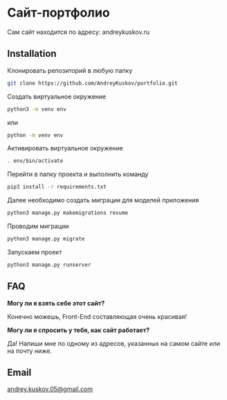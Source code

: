# Сайт-портфолио

Сам сайт находится по адресу: andreykuskov.ru

## Installation

Клонировать репозиторий в любую папку

```bash
git clone https://github.com/AndreyKuskov/portfolio.git
```

Создать виртуальное окружение

```bash
python3 -m venv env
```

или 

```bash
python -m venv env
```

Активировать виртуальное окружение

```bash
. env/bin/activate
```

Перейти в папку проекта и выполнить команду

```bash
pip3 install -r requirements.txt
```

Далее необходимо создать миграции для моделей приложения

```bash
python3 manage.py makemigrations resume
```

Проводим миграции

```bash
python3 manage.py migrate
```

Запускаем проект
```bash
python3 manage.py runserver
```

## FAQ

**Могу ли я взять себе этот сайт?**

Конечно можешь, Front-End составляющая очень красивая!

**Могу ли я спросить у тебя, как сайт работает?**

Да! Напиши мне по одному из адресов, указанных на самом сайте или на почту ниже.

## Email

andrey.kuskov.05@gmail.com